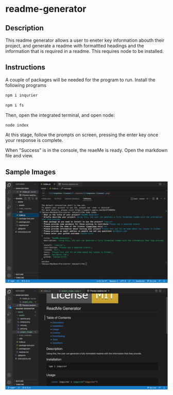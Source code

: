 # readme-generator

## Description

This readme generator allows a user to eneter key information abouth their project, and generate a readme with formattted headings and the information that is required in a readme. This requires node to be installed. 

## Instructions

A couple of packages will be needed for the program to run. Install the following programs

~~~ javascript
npm i inqurier
~~~

~~~ javascript
npm i fs
~~~

Then, open the integrated terminal, and open node:
~~~ javascript
node index
~~~

At this stage, follow the prompts on screen, pressing the enter key once your response is complete. 

When "Success" is in the console, the reaeMe is ready. Open the markdown file and view. 

## Sample Images

![Sample Image 1](starter/assets/project_image_1.png)

![Sample Image 2](starter/assets/project_image_2.png)